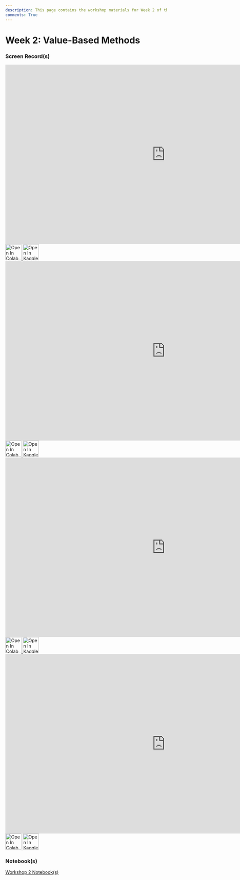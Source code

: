 ```yaml
---
description: This page contains the workshop materials for Week 2 of the Deep Reinforcement Learning course. You can find links to the workshop recordings and notebooks.
comments: True
---
```


# Week 2: Value-Based Methods

### Screen Record(s)

<iframe width="996" height="560" src="https://www.youtube.com/embed/ihGqZmwKuSk" title="YouTube video player" frameborder="0" allow="accelerometer; autoplay; clipboard-write; encrypted-media; gyroscope; picture-in-picture; web-share" referrerpolicy="strict-origin-when-cross-origin" allowfullscreen></iframe>

<a href="https://colab.research.google.com/github/DeepRLCourse/Workshop-2-Material/blob/main/1-solving-mdp-using-dynamic-programming.ipynb" target="_blank">
  <img src="/assets/icons/colab-badge.svg" alt="Open In Colab" style="height: 50px; cursor: pointer; display: inline-block;">
</a>
<a href="https://www.kaggle.com/kernels/welcome?src=https://github.com/DeepRLCourse/Workshop-2-Material/blob/main/1-solving-mdp-using-dynamic-programming.ipynb" target="_blank">
  <img src="/assets/icons/open-in-kaggle.svg" alt="Open In Kaggle" style="height: 50px; cursor: pointer; display: inline-block;">
</a>

<iframe width="996" height="560" src="https://www.youtube.com/embed/f0fJO2qBfSI" title="YouTube video player" frameborder="0" allow="accelerometer; autoplay; clipboard-write; encrypted-media; gyroscope; picture-in-picture; web-share" referrerpolicy="strict-origin-when-cross-origin" allowfullscreen></iframe>

<a href="https://colab.research.google.com/github/DeepRLCourse/Workshop-2-Material/blob/main/2-solving-mdp-using-monte-carlo-methods.ipynb" target="_blank">
  <img src="/assets/icons/colab-badge.svg" alt="Open In Colab" style="height: 50px; cursor: pointer; display: inline-block;">
</a>
<a href="https://www.kaggle.com/kernels/welcome?src=https://github.com/DeepRLCourse/Workshop-2-Material/blob/main/2-solving-mdp-using-monte-carlo-methods.ipynb" target="_blank">
  <img src="/assets/icons/open-in-kaggle.svg" alt="Open In Kaggle" style="height: 50px; cursor: pointer; display: inline-block;">
</a>

<iframe width="996" height="560" src="https://www.youtube.com/embed/4H7nM4X3mm0" title="YouTube video player" frameborder="0" allow="accelerometer; autoplay; clipboard-write; encrypted-media; gyroscope; picture-in-picture; web-share" referrerpolicy="strict-origin-when-cross-origin" allowfullscreen></iframe>

<a href="https://colab.research.google.com/github/DeepRLCourse/Workshop-2-Material/blob/main/3-solving-mdp-using-td-learning.ipynb" target="_blank">
  <img src="/assets/icons/colab-badge.svg" alt="Open In Colab" style="height: 50px; cursor: pointer; display: inline-block;">
</a>
<a href="https://www.kaggle.com/kernels/welcome?src=https://github.com/DeepRLCourse/Workshop-2-Material/blob/main/3-solving-mdp-using-td-learning.ipynb" target="_blank">
  <img src="/assets/icons/open-in-kaggle.svg" alt="Open In Kaggle" style="height: 50px; cursor: pointer; display: inline-block;">
</a>

<iframe width="996" height="560" src="https://www.youtube.com/embed/gq3AUz3L9Qk" title="YouTube video player" frameborder="0" allow="accelerometer; autoplay; clipboard-write; encrypted-media; gyroscope; picture-in-picture; web-share" referrerpolicy="strict-origin-when-cross-origin" allowfullscreen></iframe>

<a href="https://colab.research.google.com/github/DeepRLCourse/Workshop-2-Material/blob/main/4-dqn-on-lunar-lander.ipynb" target="_blank">
  <img src="/assets/icons/colab-badge.svg" alt="Open In Colab" style="height: 50px; cursor: pointer; display: inline-block;">
</a>
<a href="https://www.kaggle.com/kernels/welcome?src=https://github.com/DeepRLCourse/Workshop-2-Material/blob/main/4-dqn-on-lunar-lander.ipynb" target="_blank">
  <img src="/assets/icons/open-in-kaggle.svg" alt="Open In Kaggle" style="height: 50px; cursor: pointer; display: inline-block;">
</a>

### Notebook(s)

<div style="display: flex; align-items: center; flex-wrap: wrap;">
  <a href="https://github.com/DeepRLCourse/Workshop-2-Material" target="_blank" class="md-button" style="height: 50px; margin-bottom: 10px; margin-right: 10px;">Workshop 2 Notebook(s)</a>
</div>